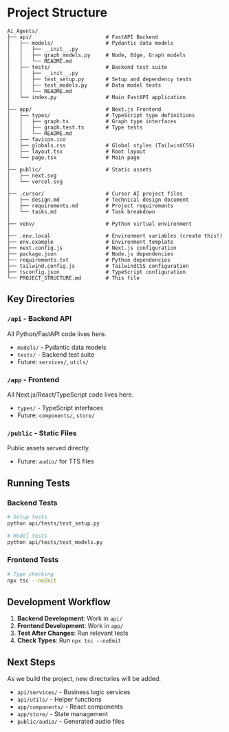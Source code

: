 # Project Structure

```
Ai_Agents/
├── api/                        # FastAPI Backend
│   ├── models/                 # Pydantic data models
│   │   ├── __init__.py
│   │   ├── graph_models.py     # Node, Edge, Graph models
│   │   └── README.md
│   ├── tests/                  # Backend test suite
│   │   ├── __init__.py
│   │   ├── test_setup.py       # Setup and dependency tests
│   │   ├── test_models.py      # Data model tests
│   │   └── README.md
│   └── index.py                # Main FastAPI application
│
├── app/                        # Next.js Frontend
│   ├── types/                  # TypeScript type definitions
│   │   ├── graph.ts            # Graph type interfaces
│   │   ├── graph.test.ts       # Type tests
│   │   └── README.md
│   ├── favicon.ico
│   ├── globals.css             # Global styles (TailwindCSS)
│   ├── layout.tsx              # Root layout
│   └── page.tsx                # Main page
│
├── public/                     # Static assets
│   ├── next.svg
│   └── vercel.svg
│
├── .cursor/                    # Cursor AI project files
│   ├── design.md               # Technical design document
│   ├── requirements.md         # Project requirements
│   └── tasks.md                # Task breakdown
│
├── venv/                       # Python virtual environment
│
├── .env.local                  # Environment variables (create this!)
├── env.example                 # Environment template
├── next.config.js              # Next.js configuration
├── package.json                # Node.js dependencies
├── requirements.txt            # Python dependencies
├── tailwind.config.js          # TailwindCSS configuration
├── tsconfig.json               # TypeScript configuration
└── PROJECT_STRUCTURE.md        # This file
```

## Key Directories

### `/api` - Backend API
All Python/FastAPI code lives here.
- `models/` - Pydantic data models
- `tests/` - Backend test suite
- Future: `services/`, `utils/`

### `/app` - Frontend
All Next.js/React/TypeScript code lives here.
- `types/` - TypeScript interfaces
- Future: `components/`, `store/`

### `/public` - Static Files
Public assets served directly.
- Future: `audio/` for TTS files

## Running Tests

### Backend Tests
```bash
# Setup tests
python api/tests/test_setup.py

# Model tests
python api/tests/test_models.py
```

### Frontend Tests
```bash
# Type checking
npx tsc --noEmit
```

## Development Workflow

1. **Backend Development**: Work in `api/`
2. **Frontend Development**: Work in `app/`
3. **Test After Changes**: Run relevant tests
4. **Check Types**: Run `npx tsc --noEmit`

## Next Steps

As we build the project, new directories will be added:
- `api/services/` - Business logic services
- `api/utils/` - Helper functions
- `app/components/` - React components
- `app/store/` - State management
- `public/audio/` - Generated audio files

